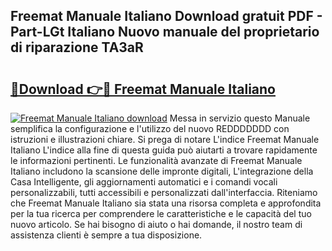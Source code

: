 ## Freemat Manuale Italiano Download gratuit PDF - Part-LGt Italiano Nuovo manuale del proprietario di riparazione TA3aR

# <h2><a href="http://dfavfsr.blite.top/?on=Freemat+Manuale+Italiano">🔗Download 👉🔴 Freemat Manuale Italiano</a></h2>

[![Freemat Manuale Italiano download](https://i.imgur.com/lujVjoI.png)](http://dfavfsr.blite.top/?on=Freemat+Manuale+Italiano)
Messa in servizio questo Manuale semplifica la configurazione e l'utilizzo del nuovo REDDDDDDD con istruzioni e illustrazioni chiare. Si prega di notare L'indice Freemat Manuale Italiano L'indice alla fine di questa guida può aiutarti a trovare rapidamente le informazioni pertinenti. Le funzionalità avanzate di Freemat Manuale Italiano includono la scansione delle impronte digitali, L'integrazione della Casa Intelligente, gli aggiornamenti automatici e i comandi vocali personalizzabili, tutti accessibili e personalizzati dall'interfaccia. Riteniamo che Freemat Manuale Italiano sia stata una risorsa completa e approfondita per la tua ricerca per comprendere le caratteristiche e le capacità del tuo nuovo articolo. Se hai bisogno di aiuto o hai domande, il nostro team di assistenza clienti è sempre a tua disposizione.
